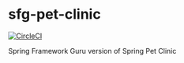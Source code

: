 # sfg-pet-clinic

[![CircleCI](https://circleci.com/gh/Grimm33/sfg-pet-clinic.svg?style=shield)](https://app.circleci.com/pipelines/github/Grimm33/sfg-pet-clinic)

Spring Framework Guru version of Spring Pet Clinic 
